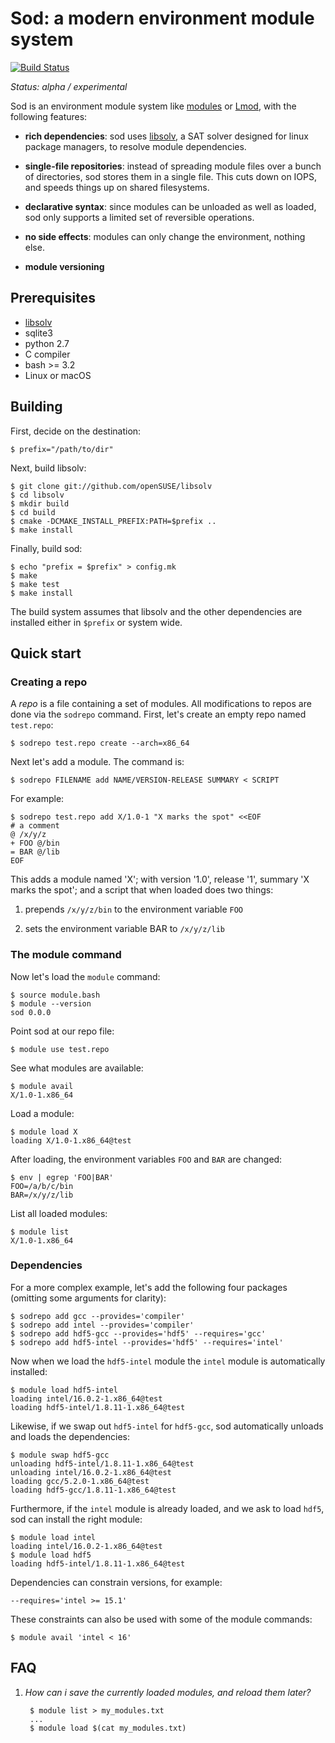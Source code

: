 # Sod: a modern environment module system

[![Build Status](https://travis-ci.org/nolta/sod.svg?branch=master)](https://travis-ci.org/nolta/sod)

*Status: alpha / experimental*

Sod is an environment module system like
[modules](http://modules.sourceforge.net) or
[Lmod](https://www.tacc.utexas.edu/research-development/tacc-projects/lmod),
with the following features:

* **rich dependencies**: sod uses [libsolv][libsolv], a SAT solver designed
for linux package managers, to resolve module dependencies.

* **single-file repositories**: instead of spreading module files over a bunch
of directories, sod stores them in a single file. This cuts down on IOPS,
and speeds things up on shared filesystems.

* **declarative syntax**: since modules can be unloaded as well as loaded, sod
only supports a limited set of reversible operations.

* **no side effects**: modules can only change the environment, nothing else.

* **module versioning**

## Prerequisites

* [libsolv][libsolv]
* sqlite3
* python 2.7
* C compiler
* bash >= 3.2
* Linux or macOS

[libsolv]: https://github.com/openSUSE/libsolv

## Building

First, decide on the destination:

    $ prefix="/path/to/dir"

Next, build libsolv:

    $ git clone git://github.com/openSUSE/libsolv
    $ cd libsolv
    $ mkdir build
    $ cd build
    $ cmake -DCMAKE_INSTALL_PREFIX:PATH=$prefix ..
    $ make install

Finally, build sod:

    $ echo "prefix = $prefix" > config.mk
    $ make
    $ make test
    $ make install

The build system assumes that libsolv and the other dependencies are
installed either in `$prefix` or system wide.

## Quick start

### Creating a repo

A *repo* is a file containing a set of modules.
All modifications to repos are done via the `sodrepo` command.
First, let's create an empty repo named `test.repo`:

    $ sodrepo test.repo create --arch=x86_64

Next let's add a module. The command is:

    $ sodrepo FILENAME add NAME/VERSION-RELEASE SUMMARY < SCRIPT

For example:

    $ sodrepo test.repo add X/1.0-1 "X marks the spot" <<EOF
    # a comment
    @ /x/y/z
    + FOO @/bin
    = BAR @/lib
    EOF

This adds a module named 'X'; with version '1.0',
release '1', summary 'X marks the spot';
and a script that when loaded does two things:

1. prepends `/x/y/z/bin` to the environment variable `FOO`

2. sets the environment variable BAR to `/x/y/z/lib`

### The module command

Now let's load the `module` command:

    $ source module.bash
    $ module --version
    sod 0.0.0

Point sod at our repo file:

    $ module use test.repo

See what modules are available:

    $ module avail
    X/1.0-1.x86_64

Load a module:

    $ module load X
    loading X/1.0-1.x86_64@test

After loading, the environment variables `FOO` and `BAR` are changed:

    $ env | egrep 'FOO|BAR'
    FOO=/a/b/c/bin
    BAR=/x/y/z/lib

List all loaded modules:

    $ module list
    X/1.0-1.x86_64

### Dependencies

For a more complex example, let's add the following four packages
(omitting some arguments for clarity):

    $ sodrepo add gcc --provides='compiler'
    $ sodrepo add intel --provides='compiler'
    $ sodrepo add hdf5-gcc --provides='hdf5' --requires='gcc'
    $ sodrepo add hdf5-intel --provides='hdf5' --requires='intel'

Now when we load the `hdf5-intel` module the `intel` module is automatically
installed:

    $ module load hdf5-intel
    loading intel/16.0.2-1.x86_64@test
    loading hdf5-intel/1.8.11-1.x86_64@test

Likewise, if we swap out `hdf5-intel` for `hdf5-gcc`, sod automatically
unloads and loads the dependencies:

    $ module swap hdf5-gcc
    unloading hdf5-intel/1.8.11-1.x86_64@test
    unloading intel/16.0.2-1.x86_64@test
    loading gcc/5.2.0-1.x86_64@test
    loading hdf5-gcc/1.8.11-1.x86_64@test

Furthermore, if the `intel` module is already loaded, and we ask to load
`hdf5`, sod can install the right module:

    $ module load intel
    loading intel/16.0.2-1.x86_64@test
    $ module load hdf5
    loading hdf5-intel/1.8.11-1.x86_64@test

Dependencies can constrain versions, for example:

    --requires='intel >= 15.1'

These constraints can also be used with some of the module commands:

    $ module avail 'intel < 16'

## FAQ

1. *How can i save the currently loaded modules, and reload them later?*

        $ module list > my_modules.txt
        ...
        $ module load $(cat my_modules.txt)

